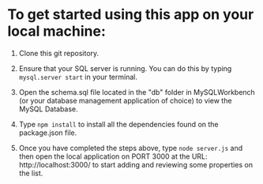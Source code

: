 # To get started using this app on your local machine:

1. Clone this git repository.

2. Ensure that your SQL server is running. You can do this by typing ```mysql.server start``` in your terminal.

3. Open the schema.sql file located in the "db" folder in MySQLWorkbench (or your database management application of choice) to view the MySQL Database.

4. Type ```npm install``` to install all the dependencies found on the package.json file.

5. Once you have completed the steps above, type ```node server.js``` and then open the local application on PORT 3000 at the URL: http://localhost:3000/ to start adding and reviewing some properties on the list.
